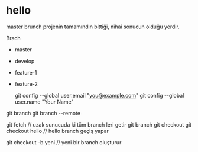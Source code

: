 # hello
master brunch projenin tamamındın bittiği, nihai sonucun olduğu yerdir. 

Brach

* master
* develop
* feature-1
* feature-2

  git config --global user.email "you@example.com"
  git config --global user.name "Your Name"

git branch
git branch --remote

git fetch // uzak sunucuda ki tüm branch leri getir
git branch 
git checkout 
git checkout hello // hello branch geçiş yapar

git checkout -b yeni // yeni bir branch oluşturur
